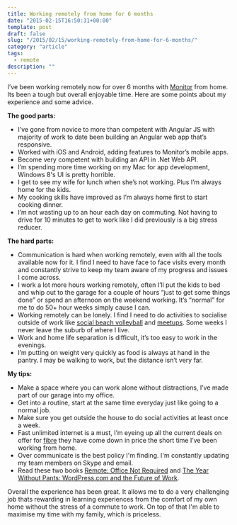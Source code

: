 ```yaml
---
title: Working remotely from home for 6 months
date: "2015-02-15T16:50:31+00:00"
template: post
draft: false
slug: "/2015/02/15/working-remotely-from-home-for-6-months/"
category: "article"
tags:
  - remote
description: ""
---
```


I’ve been working remotely now for over 6 months with <a href="http://www.monitorbm.com" title="Monitor Business Machines">Monitor</a> from home. Its been a tough but overall enjoyable time. Here are some points about my experience and some advice.

<strong>The good parts:</strong>

<ul>
<li>I’ve gone from novice to more than competent with Angular JS with majority of work to date been building an Angular web app that’s responsive.</li>
<li>Worked with iOS and Android, adding features to Monitor’s mobile apps.</li>
<li>Become very competent with building an API in .Net Web API.</li>
<li>I’m spending more time working on my Mac for app development, Windows 8's UI is pretty horrible.</li>
<li>I get to see my wife for lunch when she’s not working. Plus I’m always home for the kids.</li>
<li>My cooking skills have improved as I’m always home first to start cooking dinner.</li>
<li>I’m not wasting up to an hour each day on commuting. Not having to drive for 10 minutes to get to work like I did previously is a big stress reducer.</li>
</ul>

<strong>The hard parts:</strong>

<ul>
<li>Communication is hard when working remotely, even with all the tools available now for it. I find I need to have face to face visits every month and constantly strive to keep my team aware of my progress and issues I come across.</li>
<li>I work a lot more hours working remotely, often I’ll put the kids to bed and whip out to the garage for a couple of hours “just to get some things done” or spend an afternoon on the weekend working. It’s “normal” for me to do 50+ hour weeks simply cause I can.</li>
<li>Working remotely can be lonely. I find I need to do activities to socialise outside of work like <a href="http://www.volleyballbop.co.nz" title="Volleyball BOP">social beach volleyball</a> and <a href="http://www.meetup.com/TaurangaWeb/" title="Tauranga Web Meetup">meetups</a>. Some weeks I never leave the suburb of where I live.</li>
<li>Work and home life separation is difficult, it’s too easy to work in the evenings.</li>
<li>I’m putting on weight very quickly as food is always at hand in the pantry. I may be walking to work, but the distance isn’t very far.</li>
</ul>

<strong>My tips:</strong>

<ul>
<li>Make a space where you can work alone without distractions, I’ve made part of our garage into my office.</li>
<li>Get into a routine, start at the same time everyday just like going to a normal job.</li>
<li>Make sure you get outside the house to do social activities at least once a week.</li>
<li>Fast unlimited internet is a must, I’m eyeing up all the current deals on offer for <a href="http://billbennett.co.nz/2015/02/04/unlimited-fibre-broadband-plans/" title="Unlimited Fibre in New Zealand">fibre</a> they have come down in price the short time I’ve been working from home.</li>
<li>Over communicate is the best policy I'm finding. I'm constantly updating my team members on Skype and email.</li>
<li>Read these two books <a href="http://www.andrewford.co.nz/remote-office-required-best-bits/" title="Remote: Office Not Required">Remote: Office Not Required</a> and <a href="http://www.andrewford.co.nz/the-year-without-pants-wordpress-com-and-the-future-of-work-by-scott-berkun-review/" title="The Year Without Pants: WordPress.com and the Future of Work ">The Year Without Pants: WordPress.com and the Future of Work</a>.</li>
</ul>

Overall the experience has been great. It allows me to do a very challenging job thats rewarding in learning experiences from the comfort of my own home without the stress of a commute to work. On top of that I'm able to maximise my time with my family, which is priceless.

